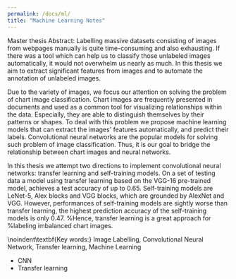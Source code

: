 ```yaml
---
permalink: /docs/ml/
title: "Machine Learning Notes"
---
```


Master thesis 
Abstract: Labelling massive datasets consisting of images from webpages manually is quite time-consuming and also exhausting.
If there was a tool which can help us to classify those unlabeled images automatically, it would not
overwhelm us nearly as much. In this thesis we aim to extract significant features from images and to
automate the annotation of unlabeled images.

Due to the variety of images, we focus our 
attention on solving the problem of chart image classification. Chart images are
frequently presented in documents and used as a common tool for visualizing relationships within the data.
Especially, they are able to distinguish themselves by their patterns or shapes.
To deal with
this problem we propose machine learning models that 
can extract the images' features automatically, and predict their labels. 
Convolutional neural networks are the popular models for solving such problem of image classification.
Thus, it is our goal to bridge the relationship between chart images and neural networks. 

In this thesis we attempt two directions to implement convolutional neural networks:
transfer learning and self-training models.
On a set of testing data a model using transfer learning based on the VGG-16 pre-trained model, 
achieves a test accuracy of up to 0.65. 
Self-training models are LeNet-5, Alex blocks and VGG blocks, which are grounded by 
AlexNet and VGG. 
However, performances of self-training models are sightly 
worse than transfer learning, the highest prediction accuracy of 
the self-training models is only 0.47. 
%Hence, transfer learning is a great approach for 
%labeling imbalanced chart images.

\noindent\textbf{Key words:} Image Labelling, Convolutional Neural Network, 
Transfer learning, Machine Learning 



- CNN
- Transfer learning
